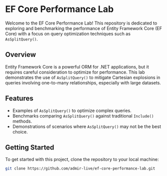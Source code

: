 # EF Core Performance Lab

Welcome to the EF Core Performance Lab! This repository is dedicated to exploring and benchmarking the performance of Entity Framework Core (EF Core) with a focus on query optimization techniques such as `AsSplitQuery()`.

## Overview

Entity Framework Core is a powerful ORM for .NET applications, but it requires careful consideration to optimize for performance. This lab demonstrates the use of `AsSplitQuery()` to mitigate Cartesian explosions in queries involving one-to-many relationships, especially with large datasets.

## Features

- Examples of `AsSplitQuery()` to optimize complex queries.
- Benchmarks comparing `AsSplitQuery()` against traditional `Include()` methods.
- Demonstrations of scenarios where `AsSplitQuery()` may not be the best choice.

## Getting Started

To get started with this project, clone the repository to your local machine:

```bash
git clone https://github.com/admir-live/ef-core-performance-lab.git
